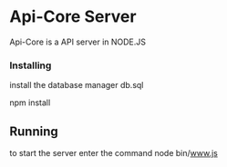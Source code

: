 # Api-Core Server

Api-Core is a API server in NODE.JS

### Installing

install the database manager db.sql

npm install

## Running 

to start the server enter the command node bin/www.js